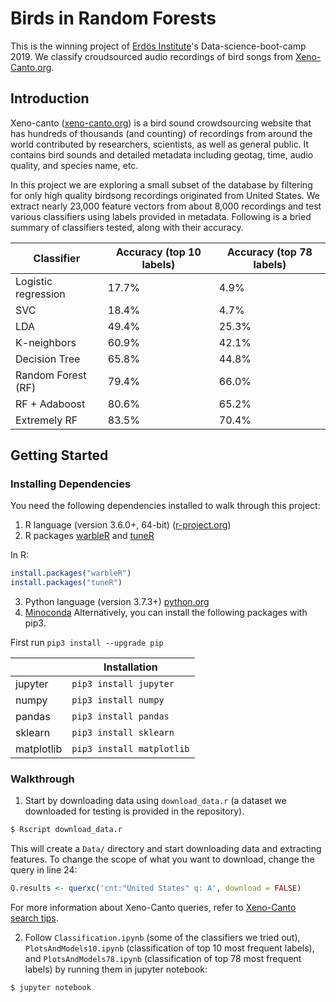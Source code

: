 
# Birds in Random Forests
This is the winning project of [Erdös Institute](https://erdosinstitute.org)'s Data-science-boot-camp 2019. We classify croudsourced audio recordings of bird songs from [Xeno-Canto.org](https://www.xeno-canto.org).

## Introduction
Xeno-canto ([xeno-canto.org](https://www.xeno-canto.org)) is a bird sound crowdsourcing website that has hundreds of thousands (and counting) of recordings from around the world contributed by researchers, scientists, as well as general public. It contains bird sounds and detailed metadata including geotag, time, audio quality, and species name, etc.

In this project we are exploring a small subset of the database by filtering for only high quality birdsong recordings originated from United States. We extract nearly 23,000 feature vectors from about 8,000 recordings and test various classifiers using labels provided in metadata. Following is a bried summary of classifiers tested, along with their accuracy.

|Classifier|Accuracy (top 10 labels)|Accuracy (top 78 labels)
|----------|------------------------|------------------------|
|Logistic regression|17.7%|4.9%|
|SVC|18.4%|4.7%|
|LDA|49.4%|25.3%|
|K-neighbors|60.9%|42.1%|
|Decision Tree|65.8%|44.8%|
|Random Forest (RF)|79.4%|66.0%|
|RF + Adaboost|80.6%|65.2%|
|Extremely RF|83.5%|70.4%|

## Getting Started
### Installing Dependencies
You need the following dependencies installed to walk through this project:
1. R language (version 3.6.0+, 64-bit) ([r-project.org](https://cran.r-project.org))
2. R packages [warbleR](https://github.com/cran/warbleR) and [tuneR](https://github.com/cran/tuneR)

In R:
```R
install.packages("warbleR")
install.packages("tuneR")
```
3. Python language (version 3.7.3+) [python.org](https://www.python.org)
4. [Minoconda](https://conda.io/en/latest/miniconda.html)
Alternatively, you can install the following packages with pip3.

First run `pip3 install --upgrade pip`

|                               |Installation                 |
|-------------------------------|-----------------------------|
|jupyter                        |`pip3 install jupyter`        |
|numpy                          |`pip3 install numpy`          |
|pandas                         |`pip3 install pandas`         |
|sklearn                        |`pip3 install sklearn`        |
|matplotlib                     |`pip3 install matplotlib`     |
### Walkthrough
1. Start by downloading data using `download_data.r` (a dataset we downloaded for testing is provided in the repository).
```sh
$ Rscript download_data.r
```
This will create a `Data/` directory and start downloading data and extracting features. To change the scope of what you want to download, change the query in line 24:
```R
Q.results <- querxc('cnt:"United States" q: A', download = FALSE) 
```
For more information about Xeno-Canto queries, refer to [Xeno-Canto search tips](https://www.xeno-canto.org/help/search).

2. Follow `Classification.ipynb` (some of the classifiers we tried out), `PlotsAndModels10.ipynb` (classification of top 10 most frequent labels), and `PlotsAndModels78.ipynb` (classification of top 78 most frequent labels) by running them in jupyter notebook:
```sh
$ jupyter notebook
```
